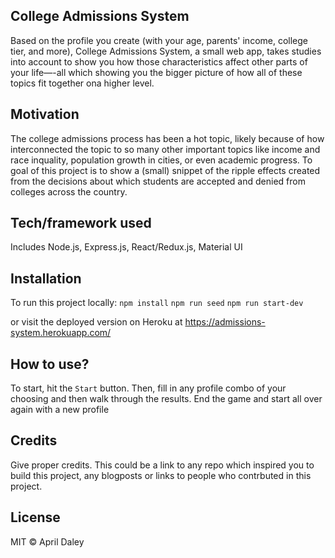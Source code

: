 ## College Admissions System
Based on the profile you create (with your age, parents' income, college tier, and more), College Admissions System, a small web app, takes studies into account to show you how those characteristics affect other parts of your life—-all which showing you the bigger picture of how all of these topics fit together ona higher level.

## Motivation
The college admissions process has been a hot topic, likely because of how interconnected the topic to so many other important topics like income and race inquality, population growth in cities, or even academic progress. To goal of this project is to show a (small) snippet of the ripple effects created from the decisions about which students are accepted and denied from colleges across the country.

## Tech/framework used
Includes Node.js, Express.js, React/Redux.js, Material UI

## Installation
To run this project locally:
`npm install`
`npm run seed`
`npm run start-dev`

or visit the deployed version on Heroku at https://admissions-system.herokuapp.com/

## How to use?
To start, hit the `Start` button. Then, fill in any profile combo of your choosing and then walk through the results. End the game and start all over again with a new profile

## Credits
Give proper credits. This could be a link to any repo which inspired you to build this project, any blogposts or links to people who contrbuted in this project. 


## License
MIT © April Daley
